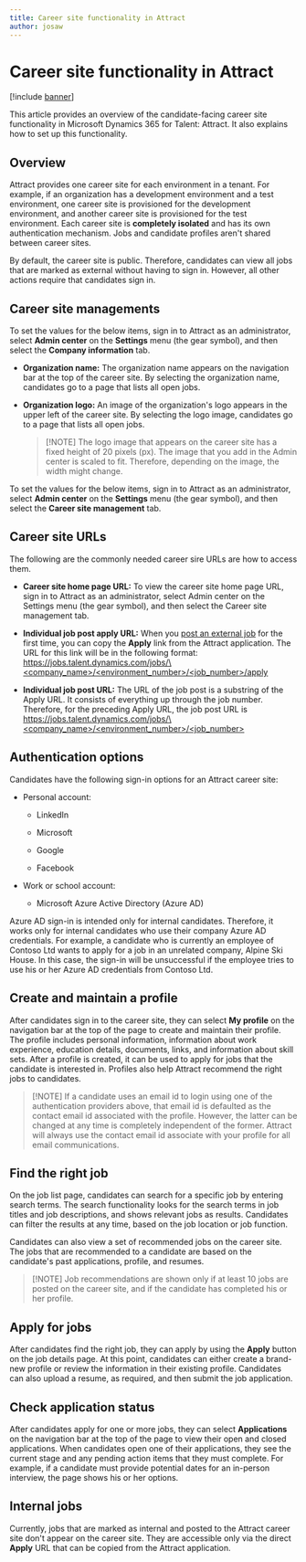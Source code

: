 ```yaml
---
title: Career site functionality in Attract
author: josaw
---
```


Career site functionality in Attract
====================================

[!include [banner](includes/banner.md)]

This article provides an overview of the candidate-facing career site
functionality in Microsoft Dynamics 365 for Talent: Attract. It also explains
how to set up this functionality.

Overview
--------

Attract provides one career site for each environment in a tenant. For example,
if an organization has a development environment and a test environment, one
career site is provisioned for the development environment, and another career
site is provisioned for the test environment. Each career site is **completely
isolated** and has its own authentication mechanism. Jobs and candidate profiles
aren't shared between career sites.

By default, the career site is public. Therefore, candidates can view all jobs
that are marked as external without having to sign in. However, all other
actions require that candidates sign in.

Career site managements
-----------------------

To set the values for the below items, sign in to Attract as an administrator,
select **Admin center** on the **Settings** menu (the gear symbol), and then
select the **Company information** tab.

-   **Organization name:** The organization name appears on the navigation bar
    at the top of the career site. By selecting the organization name,
    candidates go to a page that lists all open jobs.

-   **Organization logo:** An image of the organization's logo appears in the
    upper left of the career site. By selecting the logo image, candidates go to
    a page that lists all open jobs.

    >   [!NOTE] The logo image that appears on the career site has a fixed
    >   height of 20 pixels (px). The image that you add in the Admin center is
    >   scaled to fit. Therefore, depending on the image, the width might
    >   change.

To set the values for the below items, sign in to Attract as an administrator,
select **Admin center** on the **Settings** menu (the gear symbol), and then
select the **Career site management** tab.

Career site URLs
----------------

The following are the commonly needed career sire URLs are how to access them.

-   **Career site home page URL:** To view the career site home page URL, sign
    in to Attract as an administrator, select Admin center on the Settings menu
    (the gear symbol), and then select the Career site management tab.

-   **Individual job post apply URL:** When you [post an external
    job](./Creating-jobs-Attract.md#postings) for the first time, you can copy
    the **Apply** link from the Attract application. The URL for this link will
    be in the following format:
    [https://jobs.talent.dynamics.com/jobs/\<company_name\>/\<environment_number\>/\<job_number\>/apply](https://jobs.talent.dynamics.com/jobs/%3ccompany_name%3e/%3cenvironment_number%3e/%3cjob_number%3e/apply)

-   **Individual job post URL:** The URL of the job post is a substring of the
    Apply URL. It consists of everything up through the job number. Therefore,
    for the preceding Apply URL, the job post URL is
    [https://jobs.talent.dynamics.com/jobs/\<company_name\>/\<environment_number\>/\<job_number\>](https://jobs.talent.dynamics.com/jobs/%3ccompany_name%3e/%3cenvironment_number%3e/%3cjob_number%3e)

Authentication options
----------------------

Candidates have the following sign-in options for an Attract career site:

-   Personal account:

    -   LinkedIn

    -   Microsoft

    -   Google

    -   Facebook

-   Work or school account:

    -   Microsoft Azure Active Directory (Azure AD)

Azure AD sign-in is intended only for internal candidates. Therefore, it works
only for internal candidates who use their company Azure AD credentials. For
example, a candidate who is currently an employee of Contoso Ltd wants to apply
for a job in an unrelated company, Alpine Ski House. In this case, the sign-in
will be unsuccessful if the employee tries to use his or her Azure AD
credentials from Contoso Ltd.

Create and maintain a profile
-----------------------------

After candidates sign in to the career site, they can select **My profile** on
the navigation bar at the top of the page to create and maintain their profile.
The profile includes personal information, information about work experience,
education details, documents, links, and information about skill sets. After a
profile is created, it can be used to apply for jobs that the candidate is
interested in. Profiles also help Attract recommend the right jobs to
candidates.

>   [!NOTE] If a candidate uses an email id to login using one of the
>   authentication providers above, that email id is defaulted as the contact
>   email id associated with the profile. However, the latter can be changed at
>   any time is completely independent of the former. Attract will always use
>   the contact email id associate with your profile for all email
>   communications.

Find the right job
------------------

On the job list page, candidates can search for a specific job by entering
search terms. The search functionality looks for the search terms in job titles
and job descriptions, and shows relevant jobs as results. Candidates can filter
the results at any time, based on the job location or job function.

Candidates can also view a set of recommended jobs on the career site. The jobs
that are recommended to a candidate are based on the candidate's past
applications, profile, and resumes.

>   [!NOTE] Job recommendations are shown only if at least 10 jobs are posted on
>   the career site, and if the candidate has completed his or her profile.

Apply for jobs
--------------

After candidates find the right job, they can apply by using the **Apply**
button on the job details page. At this point, candidates can either create a
brand-new profile or review the information in their existing profile.
Candidates can also upload a resume, as required, and then submit the job
application.

Check application status
------------------------

After candidates apply for one or more jobs, they can select **Applications** on
the navigation bar at the top of the page to view their open and closed
applications. When candidates open one of their applications, they see the
current stage and any pending action items that they must complete. For example,
if a candidate must provide potential dates for an in-person interview, the page
shows his or her options.

Internal jobs
-------------

Currently, jobs that are marked as internal and posted to the Attract career
site don't appear on the career site. They are accessible only via the direct
**Apply** URL that can be copied from the Attract application.

